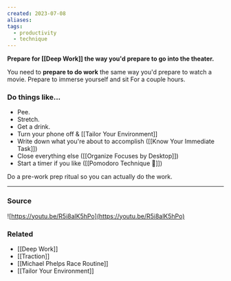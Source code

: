 ```yaml
---
created: 2023-07-08
aliases: 
tags:
  - productivity
  - technique
---
```

**Prepare for [[Deep Work]] the way you'd prepare to go into the theater.**

You need to **prepare to do work** the same way you'd prepare to watch a movie. Prepare to immerse yourself and sit For a couple hours. 

### Do things like...
- Pee. 
- Stretch. 
- Get a drink. 
- Turn your phone off & [[Tailor Your Environment]]
- Write down what you're about to accomplish ([[Know Your Immediate Task]]) 
- Close everything else ([[Organize Focuses by Desktop]])
- Start a timer if you like ([[Pomodoro Technique 🍅]])

Do a pre-work prep ritual so you can actually do the work. 

****
### Source
![https://youtu.be/R5i8alK5hPo](https://youtu.be/R5i8alK5hPo)

### Related
- [[Deep Work]] 
- [[Traction]] 
- [[Michael Phelps Race Routine]] 
- [[Tailor Your Environment]]